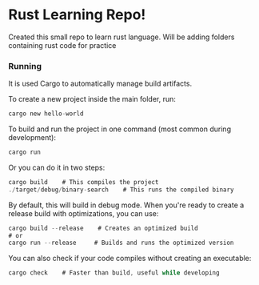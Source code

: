 # Rust Learning Repo!

Created this small repo to learn rust language.
Will be adding folders containing rust code for practice

### Running

It is used Cargo to automatically manage build artifacts.

To create a new project inside the main folder, run:

```rust
cargo new hello-world
```

To build and run the project in one command (most common during development):

```rust
cargo run
```

Or you can do it in two steps:

```rust
cargo build    # This compiles the project
./target/debug/binary-search    # This runs the compiled binary
```

By default, this will build in debug mode. When you're ready to create a release build with optimizations, you can use:

```rust
cargo build --release    # Creates an optimized build
# or
cargo run --release     # Builds and runs the optimized version
```

You can also check if your code compiles without creating an executable:

```rust
cargo check    # Faster than build, useful while developing
``` 